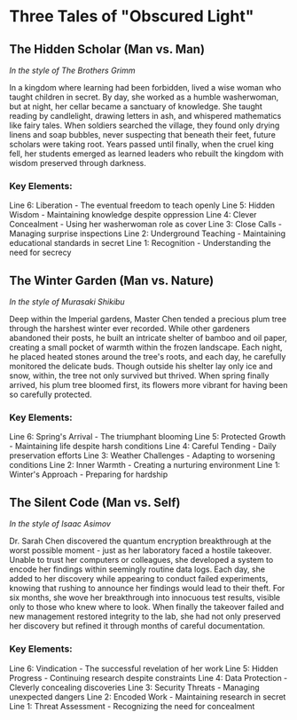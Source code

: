 # Three Tales of "Obscured Light"

## The Hidden Scholar (Man vs. Man)
*In the style of The Brothers Grimm*

In a kingdom where learning had been forbidden, lived a wise woman who taught children in secret. By day, she worked as a humble washerwoman, but at night, her cellar became a sanctuary of knowledge. She taught reading by candlelight, drawing letters in ash, and whispered mathematics like fairy tales. When soldiers searched the village, they found only drying linens and soap bubbles, never suspecting that beneath their feet, future scholars were taking root. Years passed until finally, when the cruel king fell, her students emerged as learned leaders who rebuilt the kingdom with wisdom preserved through darkness.

### Key Elements:
Line 6: Liberation - The eventual freedom to teach openly
Line 5: Hidden Wisdom - Maintaining knowledge despite oppression
Line 4: Clever Concealment - Using her washerwoman role as cover
Line 3: Close Calls - Managing surprise inspections
Line 2: Underground Teaching - Maintaining educational standards in secret
Line 1: Recognition - Understanding the need for secrecy

## The Winter Garden (Man vs. Nature)
*In the style of Murasaki Shikibu*

Deep within the Imperial gardens, Master Chen tended a precious plum tree through the harshest winter ever recorded. While other gardeners abandoned their posts, he built an intricate shelter of bamboo and oil paper, creating a small pocket of warmth within the frozen landscape. Each night, he placed heated stones around the tree's roots, and each day, he carefully monitored the delicate buds. Though outside his shelter lay only ice and snow, within, the tree not only survived but thrived. When spring finally arrived, his plum tree bloomed first, its flowers more vibrant for having been so carefully protected.

### Key Elements:
Line 6: Spring's Arrival - The triumphant blooming
Line 5: Protected Growth - Maintaining life despite harsh conditions
Line 4: Careful Tending - Daily preservation efforts
Line 3: Weather Challenges - Adapting to worsening conditions
Line 2: Inner Warmth - Creating a nurturing environment
Line 1: Winter's Approach - Preparing for hardship

## The Silent Code (Man vs. Self)
*In the style of Isaac Asimov*

Dr. Sarah Chen discovered the quantum encryption breakthrough at the worst possible moment - just as her laboratory faced a hostile takeover. Unable to trust her computers or colleagues, she developed a system to encode her findings within seemingly routine data logs. Each day, she added to her discovery while appearing to conduct failed experiments, knowing that rushing to announce her findings would lead to their theft. For six months, she wove her breakthrough into innocuous test results, visible only to those who knew where to look. When finally the takeover failed and new management restored integrity to the lab, she had not only preserved her discovery but refined it through months of careful documentation.

### Key Elements:
Line 6: Vindication - The successful revelation of her work
Line 5: Hidden Progress - Continuing research despite constraints
Line 4: Data Protection - Cleverly concealing discoveries
Line 3: Security Threats - Managing unexpected dangers
Line 2: Encoded Work - Maintaining research in secret
Line 1: Threat Assessment - Recognizing the need for concealment